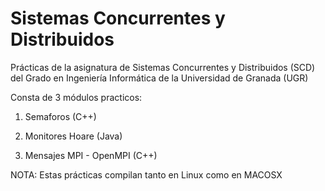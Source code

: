 
Sistemas Concurrentes y Distribuidos
====================================

Prácticas de la asignatura de Sistemas Concurrentes y Distribuidos (SCD) del Grado en Ingeniería Informática de la Universidad de Granada (UGR)

Consta de 3 módulos practicos:

1. Semaforos (C++)

2. Monitores Hoare (Java)

3. Mensajes MPI - OpenMPI (C++)

NOTA: Estas prácticas compilan tanto en Linux como en MACOSX